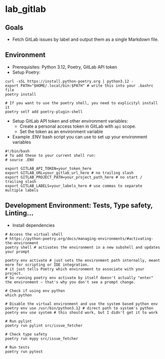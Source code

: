 # lab_gitlab

## Goals
- Fetch GitLab issues by label and output them as a single Markdown file.


## Environment

- Prerequisites: Python 3.12, Poetry, GitLab API token
- Setup Poetry:
```
curl -sSL https://install.python-poetry.org | python3.12 -
export PATH="$HOME/.local/bin:$PATH" # write this into your .bashrc file
poetry install

# If you want to use the poetry shell, you need to explicityl install it
poetry self add poetry-plugin-shell

```
- Setup GitLab API token and other environment variables:
  - Create a personal access token in GitLab with `api` scope.
  - Set the token as an environment variable
- Example .ENV bash script you can use to set up your environment variables
```
#!/bin/bash
# To add these to your current shell run:
# source .ENV

export GITLAB_API_TOKEN=your_token_here
export GITLAB_URL=your_gitlab_url_here # no trailing slash
export GITLAB_PROJECT_PATH=your_project_path_here # no start / trailing slash
export GITLAB_LABELS=your_labels_here # use commas to separate multiple labels
```

## Development Environment: Tests, Type safety, Linting...
- Install dependencies
```
# Access the virtual shell
# https://python-poetry.org/docs/managing-environments/#activating-the-environment
poetry shell # activates the environment in a new subshell and updates your prompt

poetry env activate # just sets the environment path internally, meant more for scripting or IDE integration.
# it just tells Poetry which environment to associate with your project.
# So running poetry env activate by itself doesn't actually "enter" the environment — that's why you don't see a prompt change.

# Check if using env python
which python

# Disable the virtual environment and use the system based python env
poetry env use /usr/bin/python3.12 # direct path to system's python
poetry env use system # this should work, but I didn't get it to work

# Run pylint
poetry run pylint src/issue_fetcher

# Check type safety
poetry run mypy src/issue_fetcher

# Run tests
poetry run pytest
```
